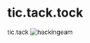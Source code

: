 # tic.tack.tock
tic.tack
![hackingeam](https://user-images.githubusercontent.com/65829735/83421665-75b06c00-a3f6-11ea-97ca-b180c65b869d.jpg)
